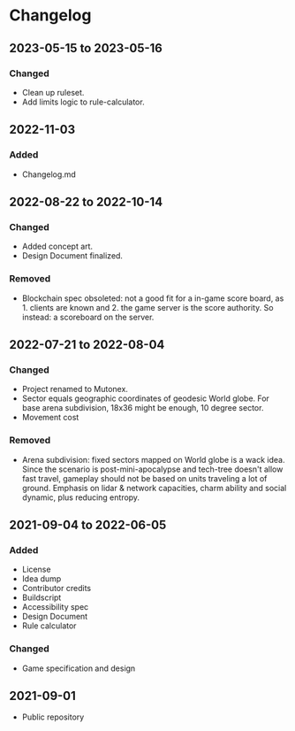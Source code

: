 # Changelog

## 2023-05-15 to 2023-05-16

### Changed
- Clean up ruleset.
- Add limits logic to rule-calculator.


## 2022-11-03

### Added

- Changelog.md


## 2022-08-22 to 2022-10-14

### Changed

- Added concept art.
- Design Document finalized.

### Removed

- Blockchain spec obsoleted: not a good fit for a in-game score board, as 1. clients are known and 2. the game server is the score authority. So instead: a scoreboard on the server.


## 2022-07-21 to 2022-08-04

### Changed

- Project renamed to Mutonex.
- Sector equals geographic coordinates of geodesic World globe. For base arena subdivision, 18x36 might be enough, 10 degree sector.
- Movement cost

### Removed
- Arena subdivision: fixed sectors mapped on World globe is a wack idea. Since the scenario is post-mini-apocalypse and tech-tree doesn't allow fast travel, gameplay should not be based on units traveling a lot of ground. Emphasis on lidar & network capacities, charm ability and social dynamic, plus reducing entropy.


## 2021-09-04 to 2022-06-05

### Added

- License
- Idea dump
- Contributor credits
- Buildscript
- Accessibility spec
- Design Document
- Rule calculator

### Changed

- Game specification and design


## 2021-09-01

- Public repository
